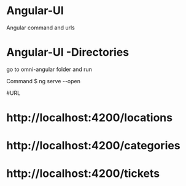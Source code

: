 # Angular-UI

 

Angular command and urls
# Angular-UI -Directories
go to omni-angular folder and run

Command
    $ ng serve --open

#URL


# http://localhost:4200/locations
# http://localhost:4200/categories
# http://localhost:4200/tickets


